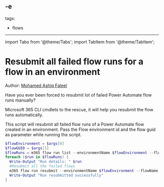 -e <!-- DISCLAIMER: All secrets, passwords, and sensitive values in this document are examples only and not real credentials. -->
---
tags:  
  - flows
---

import Tabs from '@theme/Tabs';
import TabItem from '@theme/TabItem';

# Resubmit all failed flow runs for a flow in an environment

Author: [Mohamed Ashiq Faleel](https://ashiqf.com/2021/05/09/EXAMPLE_SECRET_VALUE_PLACEHOLDER/)

Have you ever been forced to resubmit lot of failed Power Automate flow runs manually?

Microsoft 365 CLI cmdlets to the rescue, it will help you resubmit the flow runs automatically.

This script will resubmit all failed flow runs of a Power Automate flow created in an environment. Pass the Flow environment id and the flow guid as parameter while running the script.

<Tabs>
  <TabItem value="PowerShell">

  ```powershell
  $flowEnvironment = $args[0]
  $flowGUID = $args[1]
  $flowRuns = m365 flow run list --environmentName $flowEnvironment --flowName $flowGUID --status Failed --output json | ConvertFrom-Json
  foreach ($run in $flowRuns) {
    Write-Output "Run details: " $run
    #Resubmit all the failed flows
    m365 flow run resubmit --environmentName $flowEnvironment --flowName $flowGUID --name $run.name --force
    Write-Output "Run resubmitted successfully"
  }
  ```

  </TabItem>
</Tabs>
